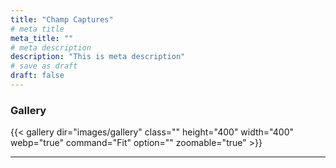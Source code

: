 ```yaml
---
title: "Champ Captures"
# meta title
meta_title: ""
# meta description
description: "This is meta description"
# save as draft
draft: false
---
```



### Gallery

{{< gallery dir="images/gallery" class="" height="400" width="400" webp="true" command="Fit" option="" zoomable="true" >}}

<hr>

